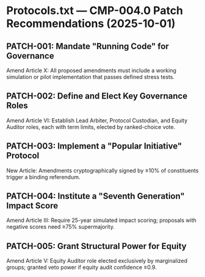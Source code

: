 # Protocols.txt — CMP-004.0 Patch Recommendations (2025-10-01)

## PATCH-001: Mandate "Running Code" for Governance
Amend Article X: All proposed amendments must include a working simulation or pilot implementation that passes defined stress tests.

## PATCH-002: Define and Elect Key Governance Roles
Amend Article VI: Establish Lead Arbiter, Protocol Custodian, and Equity Auditor roles, each with term limits, elected by ranked-choice vote.

## PATCH-003: Implement a "Popular Initiative" Protocol
New Article: Amendments cryptographically signed by ≥10% of constituents trigger a binding referendum.

## PATCH-004: Institute a "Seventh Generation" Impact Score
Amend Article III: Require 25-year simulated impact scoring; proposals with negative scores need ≥75% supermajority.

## PATCH-005: Grant Structural Power for Equity
Amend Article V: Equity Auditor role elected exclusively by marginalized groups; granted veto power if equity audit confidence ≥0.9.